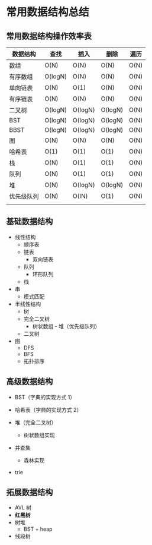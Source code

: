 # 常用数据结构总结

## 常用数据结构操作效率表

| 数据结构   | 查找    | 插入    | 删除    | 遍历 |
| ---------- | ------- | ------- | ------- | ---- |
| 数组       | O(N)    | O(N)    | O(N)    | O(N) |
| 有序数组   | O(logN) | O(N)    | O(N)    | O(N) |
| 单向链表   | O(N)    | O(1)    | O(N)    | O(N) |
| 有序链表   | O(N)    | O(N)    | O(N)    | O(N) |
| 二叉树     | O(logN) | O(logN) | O(logN) | O(N) |
| BST        | O(logN) | O(logN) | O(logN) | O(N) |
| BBST       | O(logN) | O(logN) | O(logN) | O(N) |
| 图         | O(N)    | O(N)    | O(N)    | O(N) |
| 哈希表     | O(1)    | O(1)    | O(1)    | O(N) |
| 栈         | O(N)    | O(1)    | O(1)    | O(N) |
| 队列       | O(N)    | O(1)    | O(1)    | O(N) |
| 堆         | O(N)    | O(logN) | O(logN) | O(N) |
| 优先级队列 | O(N)    | O(lN)   | O(1)    | O(N) |
|            |         |         |         |      |

## 基础数据结构

- 线性结构
  - 顺序表
  - 链表
    - 双向链表
  - 队列
    - 环形队列
  - 栈
- 串
  - 模式匹配
- 半线性结构
  - 树
  - 完全二叉树
    - 树状数组 - 堆（优先级队列）
  - 二叉树
- 图
  - DFS
  - BFS
  - 拓扑排序

## 高级数据结构

- BST（字典的实现方式 1）
- 哈希表（字典的实现方式 2）
- 堆（完全二叉树）
  - 树状数组实现
- 并查集
  - 森林实现

- trie

## 拓展数据结构

- AVL 树
- **红黑树**
- 树堆
  - BST + heap
- 线段树